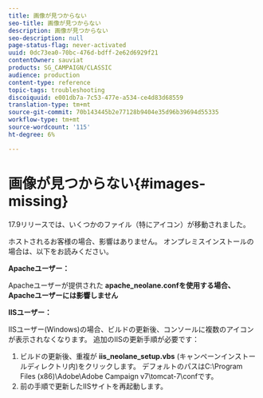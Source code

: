 ```yaml
---
title: 画像が見つからない
seo-title: 画像が見つからない
description: 画像が見つからない
seo-description: null
page-status-flag: never-activated
uuid: 0dc73ea0-70bc-476d-bdff-2e62d6929f21
contentOwner: sauviat
products: SG_CAMPAIGN/CLASSIC
audience: production
content-type: reference
topic-tags: troubleshooting
discoiquuid: e001db7a-7c53-477e-a534-ce4d83d68559
translation-type: tm+mt
source-git-commit: 70b143445b2e77128b9404e35d96b39694d55335
workflow-type: tm+mt
source-wordcount: '115'
ht-degree: 6%

---
```



# 画像が見つからない{#images-missing}

17.9リリースでは、いくつかのファイル（特にアイコン）が移動されました。

ホストされるお客様の場合、影響はありません。 オンプレミスインストールの場合は、以下をお読みください。

**Apacheユーザー：**

Apacheユーザーが提供された **apache_neolane.confを使用する場合、Apacheユーザーには影響しません**

**IISユーザー：**

IISユーザー(Windows)の場合、ビルドの更新後、コンソールに複数のアイコンが表示されなくなります。 追加のIISの更新手順が必要です：

1. ビルドの更新後、重複が **iis_neolane_setup.vbs** (キャンペーンインストールディレクトリ内)をクリックします。 デフォルトのパスはC:\Program Files (x86)\Adobe\Adobe Campaign v7\tomcat-7\confです。
1. 前の手順で更新したIISサイトを再起動します。

